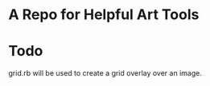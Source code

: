 # A Repo for Helpful Art Tools

# Todo

grid.rb will be used to create a grid overlay over an image.